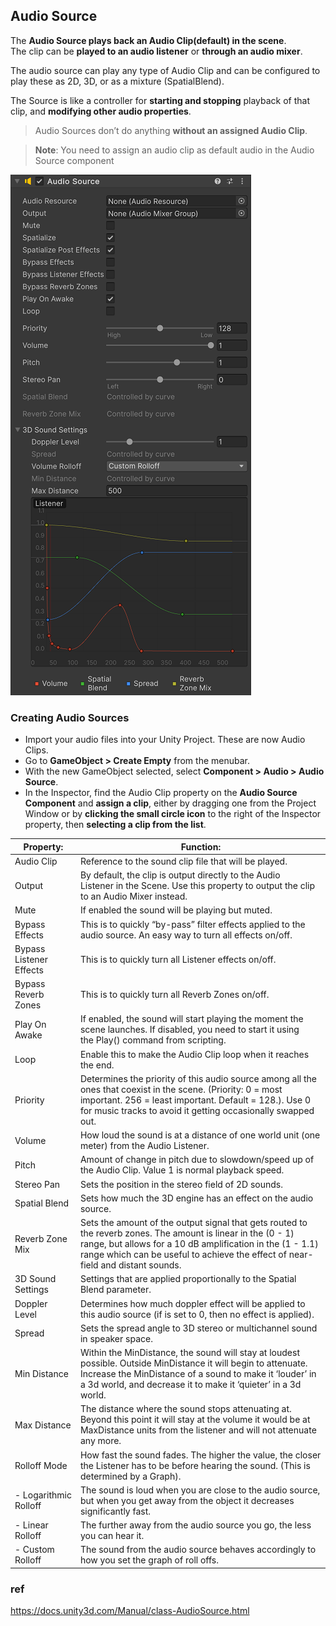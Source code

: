 ## Audio Source
The **Audio Source plays back an Audio Clip(default) in the scene**. \
The clip can be **played to an audio listener** or **through an audio mixer**. 

The audio source can play any type of Audio Clip and can be configured to play these as 2D, 3D, or as a mixture (SpatialBlend).

The Source is like a controller for **starting and stopping** playback of that clip, and **modifying other audio properties**.

> Audio Sources don’t do anything **without an assigned Audio Clip**. 

> **Note**: You need to assign an audio clip as default audio in the Audio Source component


![](./AudioSourceInspector.png)


### Creating Audio Sources
- Import your audio files into your Unity Project. These are now Audio Clips.
- Go to **GameObject > Create Empty** from the menubar.
- With the new GameObject selected, select **Component > Audio > Audio Source**.
- In the Inspector, find the Audio Clip property on the **Audio Source Component** and **assign a clip**, either by dragging one from the Project Window or by **clicking the small circle icon** to the right of the Inspector property, then **selecting a clip from the list**.





| Property: | Function: |
| --- | --- |
| Audio Clip | Reference to the sound clip file that will be played. |
| Output | By default, the clip is output directly to the Audio Listener in the Scene. Use this property to output the clip to an Audio Mixer instead. |
| Mute | If enabled the sound will be playing but muted. |
| Bypass Effects | This is to quickly “by-pass” filter effects applied to the audio source. An easy way to turn all effects on/off. |
| Bypass Listener Effects | This is to quickly turn all Listener effects on/off. |
| Bypass Reverb Zones | This is to quickly turn all Reverb Zones on/off. |
| Play On Awake | If enabled, the sound will start playing the moment the scene launches. If disabled, you need to start it using the Play() command from scripting. |
| Loop | Enable this to make the Audio Clip loop when it reaches the end. |
| Priority | Determines the priority of this audio source among all the ones that coexist in the scene. (Priority: 0 = most important. 256 = least important. Default = 128.). Use 0 for music tracks to avoid it getting occasionally swapped out. |
| Volume | How loud the sound is at a distance of one world unit (one meter) from the Audio Listener. |
| Pitch | Amount of change in pitch due to slowdown/speed up of the Audio Clip. Value 1 is normal playback speed. |
| Stereo Pan | Sets the position in the stereo field of 2D sounds. |
| Spatial Blend | Sets how much the 3D engine has an effect on the audio source. |
| Reverb Zone Mix | Sets the amount of the output signal that gets routed to the reverb zones. The amount is linear in the (0 - 1) range, but allows for a 10 dB amplification in the (1 - 1.1) range which can be useful to achieve the effect of near-field and distant sounds. |
| 3D Sound Settings | Settings that are applied proportionally to the Spatial Blend parameter. |
| Doppler Level | Determines how much doppler effect will be applied to this audio source (if is set to 0, then no effect is applied). |
| Spread | Sets the spread angle to 3D stereo or multichannel sound in speaker space. |
| Min Distance | Within the MinDistance, the sound will stay at loudest possible. Outside MinDistance it will begin to attenuate. Increase the MinDistance of a sound to make it ‘louder’ in a 3d world, and decrease it to make it ‘quieter’ in a 3d world. |
| Max Distance | The distance where the sound stops attenuating at. Beyond this point it will stay at the volume it would be at MaxDistance units from the listener and will not attenuate any more. |
| Rolloff Mode | How fast the sound fades. The higher the value, the closer the Listener has to be before hearing the sound. (This is determined by a Graph). |
| - Logarithmic Rolloff | The sound is loud when you are close to the audio source, but when you get away from the object it decreases significantly fast. |
| - Linear Rolloff | The further away from the audio source you go, the less you can hear it. |
| - Custom Rolloff | The sound from the audio source behaves accordingly to how you set the graph of roll offs. |



### ref 
https://docs.unity3d.com/Manual/class-AudioSource.html


